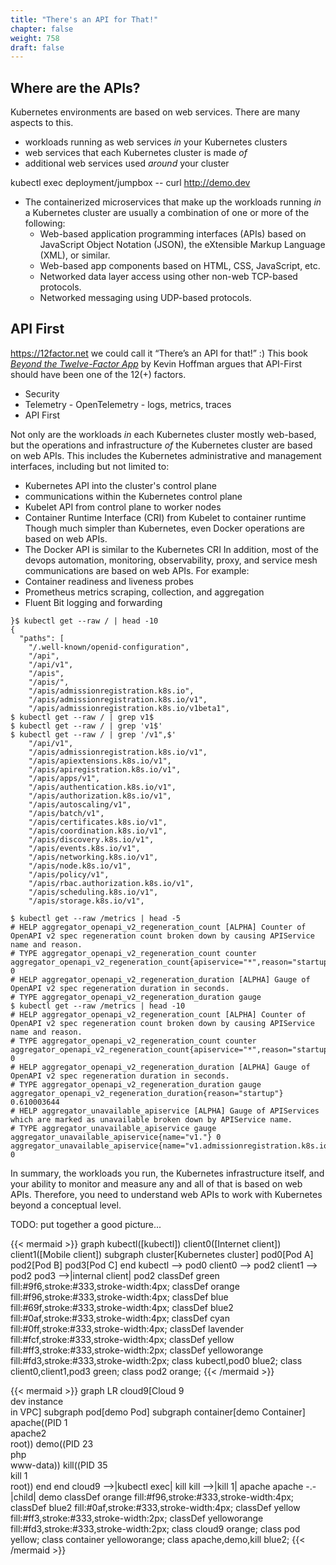 ```yaml
---
title: "There's an API for That!"
chapter: false
weight: 758
draft: false
---
```


## Where are the APIs?

Kubernetes environments are based on web services.
There are many aspects to this. 

- workloads running as web services *in* your Kubernetes clusters
- web services that each Kubernetes cluster is made *of*
- additional web services used *around* your cluster


kubectl exec deployment/jumpbox -- curl http://demo.dev


- The containerized microservices that make up the workloads running *in* a Kubernetes cluster are usually a combination of one or more of the following:
    - Web-based application programming interfaces (APIs) based on JavaScript Object Notation (JSON), the eXtensible Markup Language (XML), or similar.
    - Web-based app components based on HTML, CSS, JavaScript, etc.
    - Networked data layer access using other non-web TCP-based protocols.
    - Networked messaging using UDP-based protocols.

## API First 

https://12factor.net
we could call it “There’s an API for that!” :) This book
[*Beyond the Twelve-Factor App*](https://www.oreilly.com/library/view/beyond-the-twelve-factor/9781492042631/) by Kevin Hoffman argues that API-First should have been one of the 12(+) factors.
- Security
- Telemetry - OpenTelemetry - logs, metrics, traces
- API First


Not only are the workloads *in* each Kubernetes cluster mostly web-based, but the operations and infrastructure *of* the Kubernetes cluster are based on web APIs.
This includes the Kubernetes administrative and management interfaces, including but not limited to:
- Kubernetes API into the cluster's control plane
- communications within the Kubernetes control plane
- Kubelet API from control plane to worker nodes
- Container Runtime Interface (CRI) from Kubelet to container runtime
Though much simpler than Kubernetes, even Docker operations are based on web APIs.
- The Docker API is similar to the Kubernetes CRI
In addition, most of the devops automation, monitoring, observability, proxy, and service mesh communications are based on web APIs. For example:
- Container readiness and liveness probes 
- Prometheus metrics scraping, collection, and aggregation
- Fluent Bit logging and forwarding

```
}$ kubectl get --raw / | head -10
{
  "paths": [
    "/.well-known/openid-configuration",
    "/api",
    "/api/v1",
    "/apis",
    "/apis/",
    "/apis/admissionregistration.k8s.io",
    "/apis/admissionregistration.k8s.io/v1",
    "/apis/admissionregistration.k8s.io/v1beta1",
$ kubectl get --raw / | grep v1$
$ kubectl get --raw / | grep 'v1$'
$ kubectl get --raw / | grep '/v1",$'
    "/api/v1",
    "/apis/admissionregistration.k8s.io/v1",
    "/apis/apiextensions.k8s.io/v1",
    "/apis/apiregistration.k8s.io/v1",
    "/apis/apps/v1",
    "/apis/authentication.k8s.io/v1",
    "/apis/authorization.k8s.io/v1",
    "/apis/autoscaling/v1",
    "/apis/batch/v1",
    "/apis/certificates.k8s.io/v1",
    "/apis/coordination.k8s.io/v1",
    "/apis/discovery.k8s.io/v1",
    "/apis/events.k8s.io/v1",
    "/apis/networking.k8s.io/v1",
    "/apis/node.k8s.io/v1",
    "/apis/policy/v1",
    "/apis/rbac.authorization.k8s.io/v1",
    "/apis/scheduling.k8s.io/v1",
    "/apis/storage.k8s.io/v1",
```

```
$ kubectl get --raw /metrics | head -5
# HELP aggregator_openapi_v2_regeneration_count [ALPHA] Counter of OpenAPI v2 spec regeneration count broken down by causing APIService name and reason.
# TYPE aggregator_openapi_v2_regeneration_count counter
aggregator_openapi_v2_regeneration_count{apiservice="*",reason="startup"} 0
# HELP aggregator_openapi_v2_regeneration_duration [ALPHA] Gauge of OpenAPI v2 spec regeneration duration in seconds.
# TYPE aggregator_openapi_v2_regeneration_duration gauge
$ kubectl get --raw /metrics | head -10
# HELP aggregator_openapi_v2_regeneration_count [ALPHA] Counter of OpenAPI v2 spec regeneration count broken down by causing APIService name and reason.
# TYPE aggregator_openapi_v2_regeneration_count counter
aggregator_openapi_v2_regeneration_count{apiservice="*",reason="startup"} 0
# HELP aggregator_openapi_v2_regeneration_duration [ALPHA] Gauge of OpenAPI v2 spec regeneration duration in seconds.
# TYPE aggregator_openapi_v2_regeneration_duration gauge
aggregator_openapi_v2_regeneration_duration{reason="startup"} 0.610003644
# HELP aggregator_unavailable_apiservice [ALPHA] Gauge of APIServices which are marked as unavailable broken down by APIService name.
# TYPE aggregator_unavailable_apiservice gauge
aggregator_unavailable_apiservice{name="v1."} 0
aggregator_unavailable_apiservice{name="v1.admissionregistration.k8s.io"} 0
```

In summary, the workloads you run, the Kubernetes infrastructure itself, and your ability to monitor and measure any and all of that is based on web APIs. Therefore, you need to understand web APIs to work with Kubernetes beyond a conceptual level.

TODO: put together a good picture...

{{< mermaid >}}
graph 
kubectl([kubectl])
client0([Internet client]) 
client1([Mobile client]) 
subgraph cluster[Kubernetes cluster]
  pod0[Pod A]
  pod2[Pod B]
  pod3[Pod C]
end 
kubectl --> pod0
client0 --> pod2
client1 --> pod2
pod3 -->|internal client| pod2
classDef green fill:#9f6,stroke:#333,stroke-width:4px;
classDef orange fill:#f96,stroke:#333,stroke-width:4px;
classDef blue fill:#69f,stroke:#333,stroke-width:4px;
classDef blue2 fill:#0af,stroke:#333,stroke-width:4px;
classDef cyan fill:#0ff,stroke:#333,stroke-width:4px;
classDef lavender fill:#fcf,stroke:#333,stroke-width:4px;
classDef yellow fill:#ff3,stroke:#333,stroke-width:2px;
classDef yelloworange fill:#fd3,stroke:#333,stroke-width:2px;
class kubectl,pod0 blue2;
class client0,client1,pod3 green;
class pod2 orange;
{{< /mermaid >}}

{{< mermaid >}}
graph LR
cloud9[Cloud 9<br>dev instance<br>in VPC]
subgraph pod[demo Pod]
  subgraph container[demo Container]
    apache((PID 1<br>apache2<br>root))
    demo((PID 23<br>php<br>www-data))
    kill((PID 35<br>kill 1<br>root))
  end
end
cloud9 -->|kubectl exec| kill
kill -->|kill 1| apache
apache -.-|child| demo
classDef orange fill:#f96,stroke:#333,stroke-width:4px;
classDef blue2 fill:#0af,stroke:#333,stroke-width:4px;
classDef yellow fill:#ff3,stroke:#333,stroke-width:2px;
classDef yelloworange fill:#fd3,stroke:#333,stroke-width:2px;
class cloud9 orange;
class pod yellow;
class container yelloworange;
class apache,demo,kill blue2;
{{< /mermaid >}}


